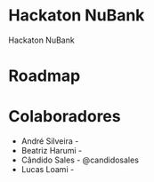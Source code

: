 # Hackaton NuBank
Hackaton NuBank

Roadmap
========



Colaboradores
=============

* André Silveira - 
* Beatriz Harumi -
* Cândido Sales - @candidosales
* Lucas Loami - 